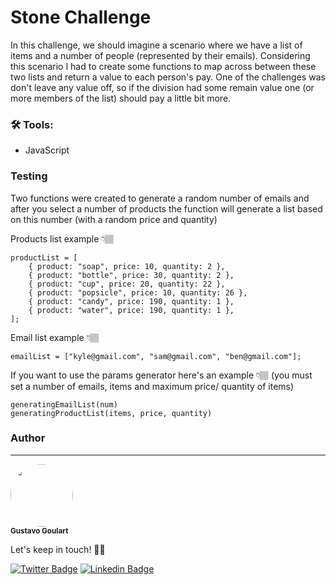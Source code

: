 # Stone Challenge
In this challenge, we should imagine a scenario where we have a list of items and a number of people (represented by their emails). Considering this scenario I had to create some functions
to map across between these two lists and return a value to each person's pay. One of the challenges was don't leave any value off, so if the division had some remain value one (or more members of the list) should pay
a little bit more.

### 🛠 Tools:

- JavaScript


### Testing

Two functions were created to generate a random number of emails and after you select a number of products the function will generate a list based on this number (with a random price and 
quantity)

Products list example 👇🏽

```
productList = [
    { product: "soap", price: 10, quantity: 2 },
    { product: "bottle", price: 30, quantity: 2 },
    { product: "cup", price: 20, quantity: 22 },
    { product: "popsicle", price: 10, quantity: 26 },
    { product: "candy", price: 190, quantity: 1 },
    { product: "water", price: 190, quantity: 1 },
];
```

Email list example 👇🏽

```
emailList = ["kyle@gmail.com", "sam@gmail.com", "ben@gmail.com"];
```

If you want to use the params generator here's an example 👇🏽 (you must set a number of emails, items and maximum price/ quantity of items)


```
generatingEmailList(num)
generatingProductList(items, price, quantity)
```



### Author
---
 <img style="border-radius: 50%" src="https://avatars2.githubusercontent.com/u/68348319?s=400&u=e7faae76a279d2cbe5d725724fce5e85b0f88b44&v=4" width="100px;" alt=""/>
 <br />
 <sub><b>Gustavo Goulart</b></sub>

Let's keep in touch! 👋🏽

[![Twitter Badge](https://img.shields.io/badge/-@gustgoulart-1ca0f1?style=flat-square&labelColor=1ca0f1&logo=twitter&logoColor=white&link=https://twitter.com/gustgoulart)](https://twitter.com/gustgoulart) [![Linkedin Badge](https://img.shields.io/badge/-Gustavo-blue?style=flat-square&logo=Linkedin&logoColor=white&link=https://www.linkedin.com/in/goulartgb/)](https://www.linkedin.com/in/goulartgb/) 
